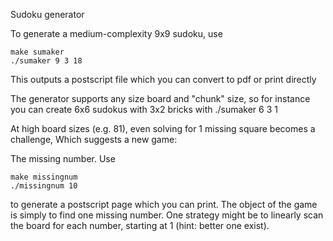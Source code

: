 Sudoku generator

To generate a medium-complexity 9x9 sudoku, use

~~~
make sumaker
./sumaker 9 3 18
~~~

This outputs a postscript file which you can convert to pdf
or print directly

The generator supports any size board and "chunk" size, so
for instance you can create 6x6 sudokus with 3x2 bricks with
./sumaker 6 3 1

At high board sizes (e.g. 81), even solving for 1 missing square becomes a challenge,
Which suggests a new game:

The missing number.
Use

~~~
make missingnum
./missingnum 10
~~~

to generate a postscript page which you can print.
The object of the game is simply to find one missing number.
One strategy might be to linearly scan the board for each number,
starting at 1 (hint: better one exist).

